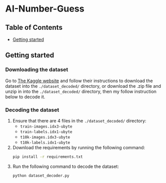 # AI-Number-Guess
## Table of Contents
- [Getting started](#Getting-started)

## Getting started
### Downloading the dataset
Go to [The Kaggle website](https://www.kaggle.com/datasets/hojjatk/mnist-dataset?resource=download)
and follow their instructions to download the dataset into the
`./dataset_decoded/` directory, or download the .zip file
and unzip in into the `./dataset_decoded/` directory, then my follow
instruction below to decode it.

### Decoding the dataset
1. Ensure that there are 4 files in the `./dataset_decoded/` directory:
   - `train-images.idx3-ubyte`
   - `train-labels.idx1-ubyte`
   - `t10k-images.idx3-ubyte`
   - `t10k-labels.idx1-ubyte`
2. Download the requirements by running the following command:
   ```bash
   pip install -r requirements.txt
   ```
3. Run the following command to decode the dataset:
   ```bash
   python dataset_decoder.py
   ```